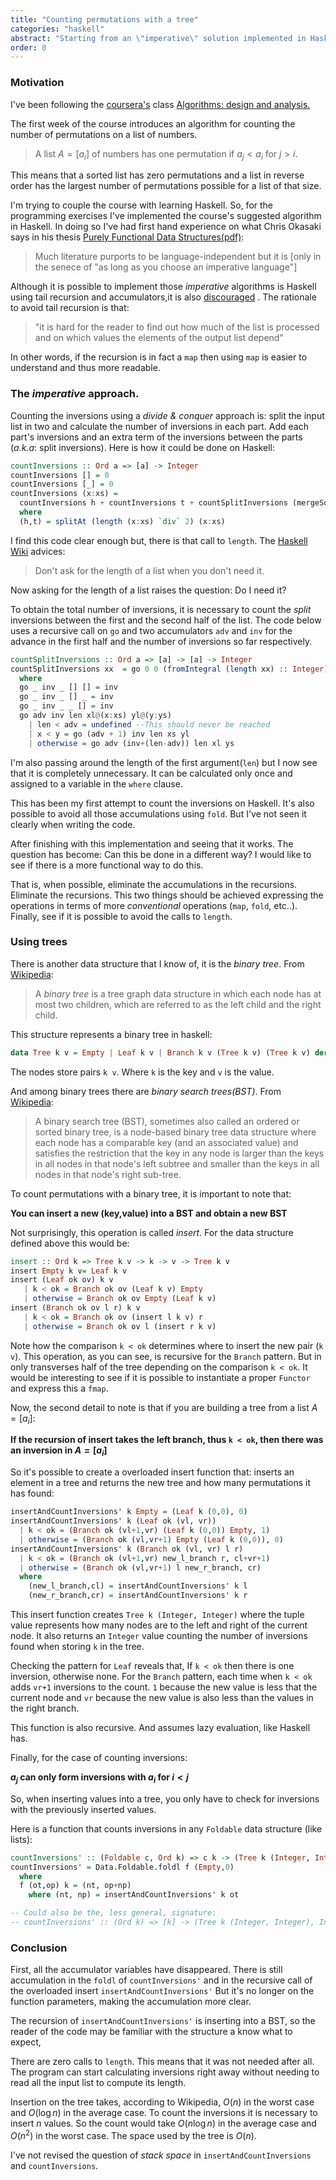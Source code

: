 ```yaml
---
title: "Counting permutations with a tree"
categories: "haskell"
abstract: "Starting from an \"imperative\" solution implemented in Haskell, here is how, when trying to make the code more idiomatic, I ended with a completely different approach to solve the problem."
order: 0
---
```


### Motivation

I've been following the [coursera's](http://www,coursera.org) class 
[Algorithms: design and analysis.](https://www.coursera.org/course/algo)

The first week of the course introduces an algorithm for counting the number of
permutations on a list of numbers.

> A list $A=[a_i]$ of numbers has one permutation if $a_j < a_i$ for $j>i$.

This means that a sorted list has zero permutations and a list in reverse order has the
largest number of permutations possible for a list of that size.

I'm trying to couple the course with learning Haskell. So, for the programming
exercises I've implemented the course's suggested algorithm in Haskell. In doing
so I've had first hand experience on what Chris Okasaki says in his thesis
[Purely Functional Data Structures(pdf)](www.cs.cmu.edu/~rwh/theses/okasaki.pdf):

> Much literature purports to be language-independent but it is [only in the
> senece of "as long as you choose an imperative language"]

Although it is possible to implement those *imperative* algorithms is Haskell
using tail recursion and accumulators,it is also
[discouraged](http://www.haskell.org/haskellwiki/Haskell_programming_tips#Avoid_explicit_recursion)
. The rationale to avoid tail recursion is that:

> "it is hard for the reader to find out how much of the list is processed and
> on which values the elements of the output list depend"

In other words, if the recursion is in fact a `map` then using `map` is easier to understand
and thus more readable.

### The *imperative* approach.

Counting the inversions using a *divide & conquer* approach is: split the input
list in two and calculate the number of inversions in each part. Add each part's
inversions and an extra term of the inversions between the parts (*a.k.a*: split
inversions). Here is how it could be done on Haskell:

~~~haskell
countInversions :: Ord a => [a] -> Integer
countInversions [] = 0
countInversions [_] = 0
countInversions (x:xs) =
  countInversions h + countInversions t + countSplitInversions (mergeSort h) (mergeSort t)
  where
  (h,t) = splitAt (length (x:xs) `div` 2) (x:xs)
~~~

I find this code clear enough but, there is that call to `length`. The [Haskell
Wiki](http://www.haskell.org/haskellwiki/Haskell_programming_tips#Don.27t_ask_for_the_length_of_a_list_when_you_don.27t_need_it) advices:

> Don't ask for the length of a list when you don't need it.

Now asking for the length of a list raises the question: Do I need it?

To obtain the total number of inversions, it is necessary to count the *split*
inversions between the first and the second half of the list. The code below
uses a recursive call on `go` and two accumulators `adv` and `inv` for the
advance in the first half and the number of inversions so far respectively.

~~~haskell
countSplitInversions :: Ord a => [a] -> [a] -> Integer
countSplitInversions xx  = go 0 0 (fromIntegral (length xx) :: Integer) xx
  where
  go _ inv _ [] [] = inv
  go _ inv _ [] _ = inv
  go _ inv _ _ [] = inv
  go adv inv len xl@(x:xs) yl@(y:ys)
    | len < adv = undefined --This should never be reached
    | x < y = go (adv + 1) inv len xs yl
    | otherwise = go adv (inv+(len-adv)) len xl ys
~~~

I'm also passing around the length of the first argument(`len`) but I now see
that it is completely unnecessary. It can be calculated only once and assigned to a
variable in the `where` clause.

This has been my first attempt to count the inversions on Haskell. It's also
possible to avoid all those accumulations using `fold`. But I've not seen it
clearly when writing the code.

After finishing with this implementation and seeing that it works. The question
has become: Can this be done in a different way? I would like to see if there is
a more functional way to do this.

That is, when possible, eliminate the accumulations in the recursions. Eliminate
the recursions. This two things should be achieved expressing the operations in
terms of more *conventional* operations (`map`, `fold`, etc..). Finally, see if
it is possible to avoid the calls to `length`.

### Using trees

There is another data structure that I know of, it is the *binary tree*. From
[Wikipedia](en.wikipedia.org/wiki/Binary_tree):

> A *binary tree* is a tree graph data structure in which each node has at most two
> children, which are referred to as the left child and the right child.

This structure represents a binary tree in haskell:

~~~haskell
data Tree k v = Empty | Leaf k v | Branch k v (Tree k v) (Tree k v) deriving Show
~~~

The nodes store pairs `k v`. Where `k` is the key and `v` is the value.

And among binary trees there are *binary search trees(BST)*. From
[Wikipedia](http://en.wikipedia.org/wiki/Binary_search_tree):

> A binary search tree (BST), sometimes also called an ordered or sorted binary
> tree, is a node-based binary tree data structure where each node has a
> comparable key (and an associated value) and satisfies the restriction that
> the key in any node is larger than the keys in all nodes in that node's left
> subtree and smaller than the keys in all nodes in that node's right sub-tree. 


To count permutations with a binary tree, it is important to note that:

**You can insert a new (key,value) into a BST and obtain a new BST**

Not surprisingly, this operation is called *insert*. For the data structure
defined above this would be:

~~~haskell
insert :: Ord k => Tree k v -> k -> v -> Tree k v
insert Empty k v= Leaf k v
insert (Leaf ok ov) k v
   | k < ok = Branch ok ov (Leaf k v) Empty
   | otherwise = Branch ok ov Empty (Leaf k v)
insert (Branch ok ov l r) k v
   | k < ok = Branch ok ov (insert l k v) r
   | otherwise = Branch ok ov l (insert r k v)
~~~

Note how the comparison `k < ok` determines where to insert the new pair (`k
v`). This operation, as you can see, is recursive for the `Branch` pattern. But
in only transverses half of the tree depending on the comparison `k < ok`. It
would be interesting to see if it is possible to instantiate a proper `Functor`
and express this a `fmap`.

Now, the second detail to note is that if you are building a tree from a list
$A=[a_i]$:

**If the recursion of insert takes the left branch, thus `k < ok`, then there
was an inversion in $A=[a_i]$**

So it's possible to create a overloaded insert function that: inserts an element
in a tree and returns the new tree and how many permutations it has found:

~~~haskell
insertAndCountInversions' k Empty = (Leaf k (0,0), 0)
insertAndCountInversions' k (Leaf ok (vl, vr))
  | k < ok = (Branch ok (vl+1,vr) (Leaf k (0,0)) Empty, 1)
  | otherwise = (Branch ok (vl,vr+1) Empty (Leaf k (0,0)), 0)
insertAndCountInversions' k (Branch ok (vl, vr) l r)
  | k < ok = (Branch ok (vl+1,vr) new_l_branch r, cl+vr+1)
  | otherwise = (Branch ok (vl,vr+1) l new_r_branch, cr)
  where
    (new_l_branch,cl) = insertAndCountInversions' k l
    (new_r_branch,cr) = insertAndCountInversions' k r
~~~

This insert function creates `Tree k (Integer, Integer)` where the tuple value
represents how many nodes are to the left and right of the current node. It also
returns an `Integer` value counting the number of inversions found when storing
`k` in the tree.

Checking the pattern for `Leaf` reveals that, If `k < ok` then there is one
inversion, otherwise none. For the `Branch` pattern, each time when `k < ok` adds
`vr+1` inversions to the count. `1` because the new value is less that the
current node and `vr` because the new value is also less than the values
in the right branch.

This function is also recursive. And assumes lazy evaluation, like Haskell has.

Finally, for the case of counting inversions:

**$a_j$ can only form inversions with $a_i$ for $i < j$**

So, when inserting values into a tree, you only have to check for inversions with
the previously inserted values.

Here is a function that counts inversions in any `Foldable` data structure (like
lists):

~~~haskell
countInversions' :: (Foldable c, Ord k) => c k -> (Tree k (Integer, Integer), Integer)
countInversions' = Data.Foldable.foldl f (Empty,0)
  where
  f (ot,op) k = (nt, op+np)
    where (nt, np) = insertAndCountInversions' k ot

-- Could also be the, less general, signature:
-- countInversions' :: (Ord k) => [k] -> (Tree k (Integer, Integer), Integer)
~~~

### Conclusion

First, all the accumulator variables have disappeared. There is still
accumulation in the `foldl` of `countInversions'` and in the recursive
call of the overloaded insert `insertAndCountInversions'`
But it's no longer on the function parameters, making the accumulation more
clear.

The recursion of `insertAndCountInversions'` is inserting into a BST, so the reader
of the code may be familiar with the structure a know what to expect,

There are zero calls to `length`. This means that it was not needed after all.
The program can start calculating inversions right away without
needing to read all the input list to compute its length.

Insertion on the tree takes, according to Wikipedia, $O(n)$ in the worst case
and $O(\log n)$ in the average case. To count the inversions it is necessary to
insert $n$ values. So the count would take $O(n \log n)$ in the average case and
$O(n^2)$ in the worst case. The space used by the tree is $O(n)$.

I've not revised the question of *stack space* in `insertAndCountInversions` and
`countInversions`.

<script type="text/javascript"
	src="http://cdn.mathjax.org/mathjax/latest/MathJax.js?config=TeX-AMS-MML_HTMLorMML"></script>

<script type="text/x-mathjax-config">
  MathJax.Hub.Config({tex2jax: {inlineMath: [['$','$'], ['\\(','\\)']]}});
</script>
